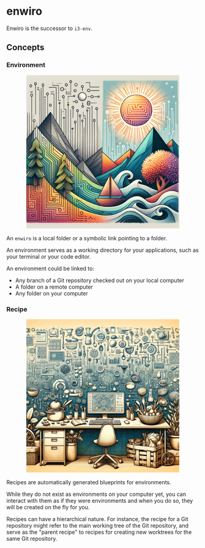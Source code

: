 # enwiro


Enwiro is the successor to `i3-env`.
 
 
## Concepts
 
### Environment

<p align="center">
 <img src="environments.png" width="400" />
</p>

An `enwiro` is a local folder or a symbolic link pointing to a folder.

An environment serves as a working directory for your applications,
such as your terminal or your code editor.

An environment could be linked to:

* Any branch of a Git repository checked out on your local computer
* A folder on a remote computer
* Any folder on your computer


### Recipe

<p align="center">
 <img src="recipes.png" width="400" />
</p>

Recipes are automatically generated blueprints for environments.

While they do not exist as environments on your computer yet, you can
interact with them as if they were environments and when you do so,
they will be created on the fly for you.

Recipes can have a hierarchical nature. For instance, the recipe for a
Git repository might refer to the main working tree of the Git repository,
and serve as the "parent recipe" to recipes for creating new worktrees for
the same Git repository.

